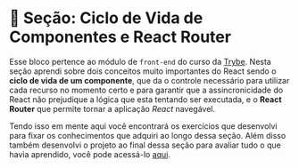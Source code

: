 # :paperclip: Seção: Ciclo de Vida de Componentes e React Router

Esse bloco pertence ao módulo de `front-end` do curso da [Trybe](https://www.betrybe.com/). Nesta seção aprendi sobre dois conceitos muito importantes do React sendo o **ciclo de vida de um componente**, que da o controle necessário para utilizar cada recurso no momento certo e para garantir que a assincronicidade do React não prejudique a lógica que esta tentando ser executada, e o **React Router** que permite tornar a aplicação _React_ navegável.

Tendo isso em mente aqui você encontrará os exercícios que desenvolvi para fixar os conhecimentos que adquiri ao longo dessa seção. Além disso também desenvolvi o projeto ao final dessa seção para avaliar tudo o que havia aprendido, você pode acessá-lo [aqui]().
